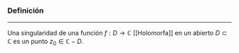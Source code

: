 ### Definición
---
Una singularidad de una función $f : D \to \mathbb{C}$ [[Holomorfa]] en un abierto $D \subset \mathbb{C}$ es un punto $z_0 \in \mathbb{C} - D$.